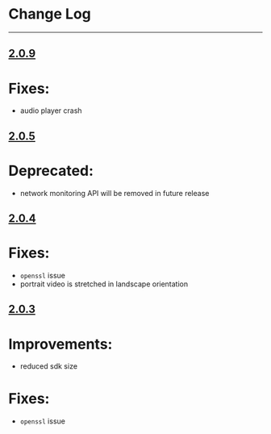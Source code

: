 # Change Log

---

## [2.0.9](https://github.com/bear2b/bear_sdk_demo_android/releases/tag/2.0.9)

# Fixes:
* audio player crash

## [2.0.5](https://github.com/bear2b/bear_sdk_demo_android/releases/tag/2.0.5)

# Deprecated:
* network monitoring API will be removed in future release

## [2.0.4](https://github.com/bear2b/bear_sdk_demo_android/releases/tag/2.0.4)

# Fixes:
* `openssl` issue
* portrait video is stretched in landscape orientation

## [2.0.3](https://github.com/bear2b/bear_sdk_demo_android/releases/tag/2.0.3)

# Improvements:
* reduced sdk size
# Fixes:
* `openssl` issue
